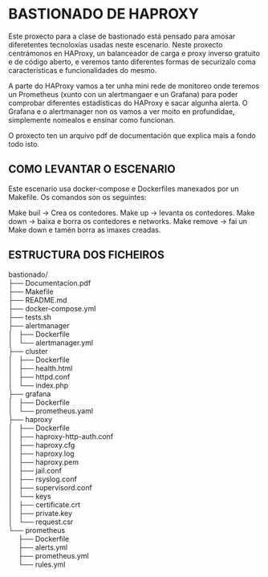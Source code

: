 # BASTIONADO DE HAPROXY

Este proxecto para a clase de bastionado está pensado para amosar diferetentes tecnoloxías usadas neste escenario. 
Neste proxecto centrámonos en HAProxy, un balanceador de carga e proxy inverso gratuito e de código aberto, e veremos tanto diferentes formas de securizalo coma características e funcionalidades do mesmo.

A parte do HAProxy vamos a ter unha mini rede de monitoreo onde teremos un Prometheus (xunto con un alertmangaer e un Grafana) para poder comprobar diferentes estadísticas do HAProxy e sacar algunha alerta.
O Grafana e o alertmanager non os vamos a ver moito en profundidae, simplemente nomealos e ensinar como funcionan.

O proxecto ten un arquivo pdf de documentación que explica mais a fondo todo isto.

## COMO LEVANTAR O ESCENARIO
Este escenario usa docker-compose e Dockerfiles manexados por un Makefile. Os comandos son os seguintes:

Make buil -> Crea os contedores.
Make up -> levanta os contedores.
Make down -> baixa e borra os contedores e networks.
Make remove -> fai un Make down e tamén borra as imaxes creadas.

## ESTRUCTURA DOS FICHEIROS

bastionado/  
├── Documentacion.pdf  
├── Makefile  
├── README.md  
├── docker-compose.yml  
├── tests.sh  
├── alertmanager  
│   ├── Dockerfile  
│   └── alertmanager.yml  
├── cluster  
│   ├── Dockerfile  
│   ├── health.html  
│   ├── httpd.conf  
│   └── index.php  
├── grafana  
│   ├── Dockerfile  
│   └── prometheus.yaml  
├── haproxy  
│   ├── Dockerfile  
│   ├── haproxy-http-auth.conf  
│   ├── haproxy.cfg  
│   ├── haproxy.log  
│   ├── haproxy.pem  
│   ├── jail.conf  
│   ├── rsyslog.conf  
│   ├── supervisord.conf  
│   └── keys  
│       ├── certificate.crt  
│       ├── private.key  
│       └── request.csr  
└── prometheus  
&nbsp;&nbsp;&nbsp;&nbsp;&nbsp;├── Dockerfile  
&nbsp;&nbsp;&nbsp;&nbsp;&nbsp;├── alerts.yml  
&nbsp;&nbsp;&nbsp;&nbsp;&nbsp;├── prometheus.yml  
&nbsp;&nbsp;&nbsp;&nbsp;&nbsp;└── rules.yml
